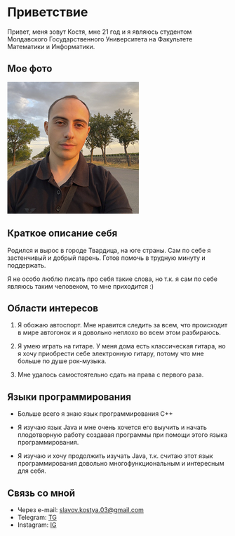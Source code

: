 # Приветствие

Привет, меня зовут Костя, мне 21 год и я являюсь студентом Молдавского Государственного Университета на Факультете Математики и Информатики.

## Мое фото

![image](images/avatar.png)

## Краткое описание себя

Родился и вырос в городе Твардица, на юге страны. Сам по себе я застенчивый и добрый парень. Готов помочь в трудную минуту и поддержать.

Я не особо люблю писать про себя такие слова, но т.к. я сам по себе являюсь таким человеком, то мне приходится :)

## Области интересов

1. Я обожаю автоспорт. Мне нравится следить за всем, что происходит в мире автогонок и я довольно неплохо во всем этом разбираюсь.

2. Я умею играть на гитаре. У меня дома есть классическая гитара, но я хочу приобрести себе электронную гитару, потому что мне больше по душе рок-музыка.

3. Мне удалось самостоятельно сдать на права с первого раза.

## Языки программирования

  - Больше всего я знаю язык программирования С++

  - Я изучаю язык Java и мне очень хочется его выучить и начать плодотворную работу создавая программы при помощи этого языка программирования.

  - Я изучаю и хочу продолжить изучать Java, т.к. считаю этот язык программирования довольно многофункциональным и интересным для себя.

## Связь со мной

- Через e-mail: slavov.kostya.03@gmail.com
- Telegram: [TG](https://t.me/kraaddys)
- Instagram: [IG](instagram.com/kostya.slavov)
